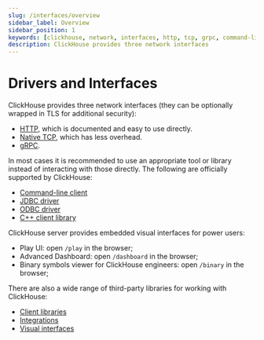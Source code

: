 ```yaml
---
slug: /interfaces/overview
sidebar_label: Overview
sidebar_position: 1
keywords: [clickhouse, network, interfaces, http, tcp, grpc, command-line, client, jdbc, odbc, driver]
description: ClickHouse provides three network interfaces
---
```


# Drivers and Interfaces

ClickHouse provides three network interfaces (they can be optionally wrapped in TLS for additional security):

- [HTTP](http.md), which is documented and easy to use directly.
- [Native TCP](../interfaces/tcp.md), which has less overhead.
- [gRPC](grpc.md).

In most cases it is recommended to use an appropriate tool or library instead of interacting with those directly. The following are officially supported by ClickHouse:

- [Command-line client](../interfaces/cli.md)
- [JDBC driver](../interfaces/jdbc.md)
- [ODBC driver](../interfaces/odbc.md)
- [C++ client library](../interfaces/cpp.md)

ClickHouse server provides embedded visual interfaces for power users:

- Play UI: open `/play` in the browser;
- Advanced Dashboard: open `/dashboard` in the browser;
- Binary symbols viewer for ClickHouse engineers: open `/binary` in the browser;

There are also a wide range of third-party libraries for working with ClickHouse:

- [Client libraries](../interfaces/third-party/client-libraries.md)
- [Integrations](../interfaces/third-party/integrations.md)
- [Visual interfaces](../interfaces/third-party/gui.md)

